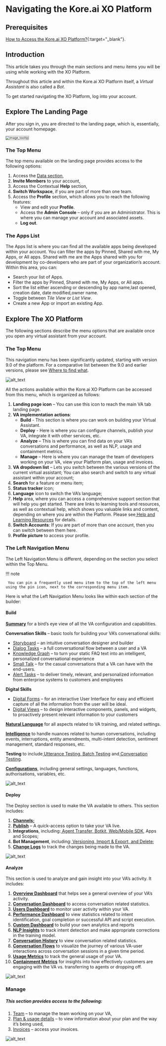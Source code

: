 
# Navigating the Kore.ai XO Platform

 


## Prerequisites


[How to Access the Kore.ai XO Platform?](../getting-started/accessing-the-platform.md){:target="_blank"}.


## Introduction

This article takes you through the main sections and menu items you will be using while working with the XO Platform. 

Throughout this article and within the Kore.ai XO Platform itself, a _Virtual Assistant_ is also called a _Bot_. 

To get started navigating the XO Platform, log into your account.

## Explore The Landing Page

After you sign in, you are directed to the landing page, which is, essentially, your account homepage.

 <img src="../images/ntp(1).png" alt="image_tooltip" title="image_tooltip" style="border: 1px solid gray; zoom:70%;">

### The Top Menu

The top menu available on the landing page provides access to the following options:

1. Access the [Data section](https://developer.kore.ai/docs/bots/advanced-topics/data-as-a-service/),
2. **Invite Members** to your account,
3. Access the Contextual **Help** section,
4. **Switch Workspace**, if you are part of more than one team.
5. Access the **Profile** section, which allows you to reach the following features:
    * View and edit your **Profile**.
    * Access the **Admin Console** – only if you are an Administrator. This is where you can manage your account and associated assets.
    * **Log out**.

### The Apps List
The Apps list is where you can find all the available apps being developed within your account. You can filter the apps by Pinned, Shared with me, My Apps, or All apps. Shared with me are the Apps shared with you for development by co-developers who are part of your organization’s account.
Within this area, you can:
* Search your list of Apps.
* Filter the apps by Pinned, Shared with me, My Apps, or All apps.
* Sort the list either ascending or descending by app name,last opened, creation date, date modified,owner name.
* Toggle between _Tile View_ or _List View_.
* Create a new App or import an existing App.

## Explore The XO Platform 

The following sections describe the menu options that are available once you open any virtual assistant from your account.


### The Top Menu

This navigation menu has been significantly updated, starting with version 9.0 of the platform. For a comparative list between the 9.0 and earlier versions, please see [Where to find what](href="https://developer.kore.ai/docs/bots/chatbot-overview/where-to-find-what/).



![alt_text](images/ntp(5).png "image_tooltip")


All the actions available within the Kore.ai XO Platform can be accessed from this menu, which is organized as follows: 



1. **Landing page icon** – You can use this icon to reach the main VA tab landing page.
2. **VA implementation actions**:
    * **Build** - This section is where you can work on building your Virtual Assistant.
    * **Deploy** - Here is where you can configure channels, publish your VA, integrate it with other services, etc.
    * **Analyze** – This is where you can find data on your VA’s conversations and performance, as well as NLP, usage and containment metrics.
    * **Manage** – Here is where you can manage the team of developers working on your VA, view your Platform plan, usage and invoices. 
3. **VA dropdown list** – Lets you switch between the various versions of the current virtual assistant; You can also search and switch to any virtual assistant within your account;
4. **Search** for a feature or menu item;
5. **Status tracker** icon;
6. **Language** icon to switch the VA’s language;
7. **Help** area, where you can access a comprehensive support section that will help you get started. There are links to learning tools and resources, as well as contextual help, which shows you valuable links and content, depending on where you are within the Platform. Please see[ Help and Learning Resources](https://developer.kore.ai/docs/bots/chatbot-overview/help/) for details.
8. **Switch Accounts**: If you are part of more than one account, then you can switch between them here.
9. **Profile picture** to access your profile.

 


### The Left Navigation Menu

The Left Navigation Menu is different, depending on the section you select within the Top Menu. 

!!! note

     You can pin a frequently used menu item to the top of the left menu using the pin icon, next to the corresponding menu item.



 

Here is what the Left Navigation Menu looks like within each section of the builder:


#### **Build**

**[Summary](https://developer.kore.ai/docs/bots/analyzing-your-bot/dashboard/#Bot_Summary)** for a bird’s eye view of all the VA configuration and capabilities.

**Conversation Skills** – basic tools for building your VA’s conversational skills:



* [Storyboard](https://developer.kore.ai/docs/bots/bot-builder-tool/bot-creation/storyboard/) – an intuitive conversation designer and builder
* [Dialog Tasks](https://developer.kore.ai/docs/bots/bot-builder-tool/dialog-task/dialog-tasks/) – a full conversational flow between a user and a VA
* [Knowledge Graph](https://developer.kore.ai/docs/bots/bot-builder-tool/knowledge-task/knowledge-ontology/) – to turn your static FAQ text into an intelligent, personalized conversational experience
* [Small Talk](https://developer.kore.ai/docs/bots/bot-builder-tool/small-talk/) – for the casual conversations that a VA can have with the end-users.
* [Alert Tasks](https://developer.kore.ai/docs/bots/bot-builder-tool/alert/notification-tasks/) – to deliver timely, relevant, and personalized information from enterprise systems to customers and employees

**Digital Skills**



* [Digital Forms](https://developer.kore.ai/docs/bots/bot-builder-tool/ui-forms/) – for an interactive User Interface for easy and efficient capture of all the information from the user will be ideal.
* [Digital Views](https://developer.kore.ai/docs/bots/bot-builder-tool/digital-views/)  – to design interactive components, panels, and widgets, to proactively present relevant information to your customers

**[Natural Language](https://developer.kore.ai/docs/bots/nlp/optimizing-bots/)** for all aspects related to VA training, and related settings. 

**[Intelligence](https://developer.kore.ai/docs/bots/bot-intelligence/bot-intelligence/)** to handle nuances related to human conversations, including events, interruptions,  entity amendments, multi-intent detection, sentiment management, standard responses, etc.

**Testing** to include[ Utterance Testing](https://developer.kore.ai/docs/bots/test-your-bot/testing-your-bot-with-nlp/),[ Batch Testing](https://developer.kore.ai/docs/bots/test-your-bot/batch-testing/batch-testing/) and[ Conversation Testing](https://developer.kore.ai/docs/bots/test-your-bot/conversation-testing/).

**[Configurations](https://developer.kore.ai/docs/bots/bot-settings/general-settings/)**, including general settings, languages, functions, authorisations, variables, etc. 




![alt_text](images/ntp(6).png "image_tooltip")



#### **Deploy**

The Deploy section is used to make the VA available to others. This section includes:



1. **[Channels; ](https://developer.kore.ai/docs/bots/channel-enablement/adding-channels-to-your-bot/)**
2. **[Publish](https://developer.kore.ai/docs/bots/publish/publishing-bot/)** – A quick-access option to take your VA live.
3. **Integrations**, including:[ Agent Transfer](https://developer.kore.ai/docs/bots/how-tos/how-to-configure-agent-transfer/),[ Botkit](https://developer.kore.ai/docs/bots/sdks/using-the-botkit-sdk/),[ Web/Mobile SDK](https://developer.kore.ai/docs/bots/sdks/kore-ai-web-sdk-tutorial/), Apps and Scopes;
4. **Bot Management**, including:[ Versioning, Import & Export, and Delete](https://developer.kore.ai/docs/bots/bot-settings/bot-management/bot-management-2/);
5. **[Change Logs](https://developer.kore.ai/docs/process-apps/settings/change-logs/)** to track the changes being made to the VA.



![alt_text](images/ntp(2).png "image_tooltip")



#### **Analyze**

This section is used to analyze and gain insight into your VA’s activity. It includes:



1. **[Overview Dashboard](https://developer.kore.ai/docs/bots/analyzing-your-bot/overview-dashboard/)** that helps see a general overview of your VA’s activity.
2. **[Conversation Dashboard](https://developer.kore.ai/docs/bots/analyzing-your-bot/conversations-dashboard/)** to access conversation related statistics.
3. **[Users Dashboard](https://developer.kore.ai/docs/bots/analyzing-your-bot/users-dashboard/)** to monitor user activity within your VA.
4. **[Performance Dashboard](https://developer.kore.ai/docs/bots/analyzing-your-bot/performance-dashboard/)** to view statistics related to intent identification, goal completion or successful API and script execution.
5. **[Custom Dashboard](https://developer.kore.ai/docs/bots/analyzing-your-bot/custom-dashboard/)** to build your own analytics and reports
6. **[NLP Insights](https://developer.kore.ai/docs/bots/analyzing-your-bot/bot-analysis/)** to track intent detection and make appropriate corrections in the training model.
7. **[Conversation History](https://developer.kore.ai/docs/bots/analyzing-your-bot/conversation-history-dashboard/)** to view conversation related statistics.
8. **[Conversation Flows](https://developer.kore.ai/docs/bots/analyzing-your-bot/conversation-flow/)** to visualize the journey of various VA-user interactions across conversation sessions in a given time period.
9. **[Usage Metrics](https://developer.kore.ai/docs/bots/analyzing-your-bot/dashboard/#Usage_Metrics)** to track the general usage of your VA. 
10. **[Containment Metrics](https://developer.kore.ai/docs/bots/analyzing-your-bot/dashboard/#Containment_Metrics)** for insights into how effectively customers are engaging with the VA vs. transferring to agents or dropping off.



![alt_text](images/ntp(3).png "image_tooltip")



### Manage


##### This section provides access to the following:



1. [Team](https://developer.kore.ai/docs/bots/advanced-topics/collaborative-development/sharing-bots-for-development/) </span>– to manage the team working on your VA,
2. [Plan & usage details](https://developer.kore.ai/docs/bots/bot-settings/plan-usage/plans-overview/) – to view information about your plan and the way it’s being used,
3. [Invoices](https://developer.kore.ai/docs/bots/bot-settings/plan-usage/invoices/) – access your invoices.





![alt_text](images/ntp(4).png "image_tooltip")

